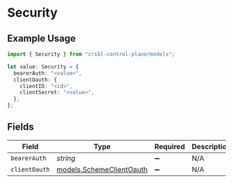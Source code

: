 # Security

## Example Usage

```typescript
import { Security } from "cribl-control-plane/models";

let value: Security = {
  bearerAuth: "<value>",
  clientOauth: {
    clientID: "<id>",
    clientSecret: "<value>",
  },
};
```

## Fields

| Field                                                      | Type                                                       | Required                                                   | Description                                                |
| ---------------------------------------------------------- | ---------------------------------------------------------- | ---------------------------------------------------------- | ---------------------------------------------------------- |
| `bearerAuth`                                               | *string*                                                   | :heavy_minus_sign:                                         | N/A                                                        |
| `clientOauth`                                              | [models.SchemeClientOauth](../models/schemeclientoauth.md) | :heavy_minus_sign:                                         | N/A                                                        |